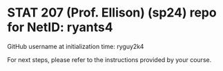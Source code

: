 # STAT 207 (Prof. Ellison) (sp24) repo for NetID: ryants4

GitHub username at initialization time: ryguy2k4

For next steps, please refer to the instructions provided by your course.
